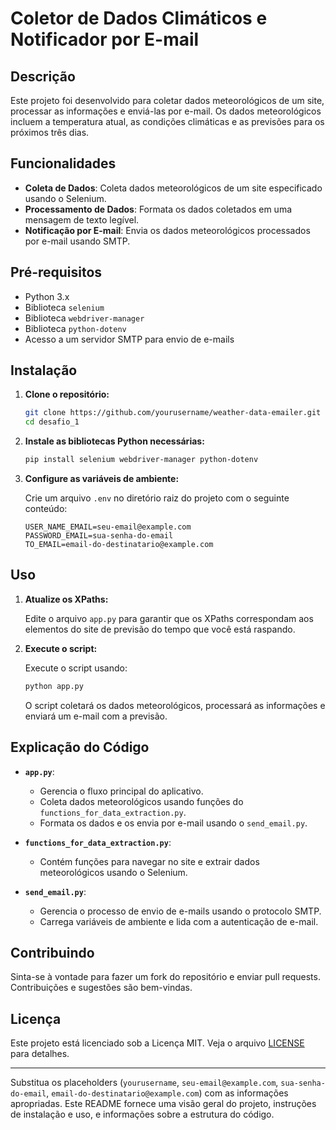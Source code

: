 # Coletor de Dados Climáticos e Notificador por E-mail

## Descrição

Este projeto foi desenvolvido para coletar dados meteorológicos de um site, processar as informações e enviá-las por e-mail. Os dados meteorológicos incluem a temperatura atual, as condições climáticas e as previsões para os próximos três dias.

## Funcionalidades

- **Coleta de Dados**: Coleta dados meteorológicos de um site especificado usando o Selenium.
- **Processamento de Dados**: Formata os dados coletados em uma mensagem de texto legível.
- **Notificação por E-mail**: Envia os dados meteorológicos processados por e-mail usando SMTP.

## Pré-requisitos

- Python 3.x
- Biblioteca `selenium`
- Biblioteca `webdriver-manager`
- Biblioteca `python-dotenv`
- Acesso a um servidor SMTP para envio de e-mails

## Instalação

1. **Clone o repositório:**

   ```bash
   git clone https://github.com/yourusername/weather-data-emailer.git
   cd desafio_1
   ```

2. **Instale as bibliotecas Python necessárias:**

   ```bash
   pip install selenium webdriver-manager python-dotenv
   ```

3. **Configure as variáveis de ambiente:**

   Crie um arquivo `.env` no diretório raiz do projeto com o seguinte conteúdo:

   ```env
   USER_NAME_EMAIL=seu-email@example.com
   PASSWORD_EMAIL=sua-senha-do-email
   TO_EMAIL=email-do-destinatario@example.com
   ```

## Uso

1. **Atualize os XPaths:**

   Edite o arquivo `app.py` para garantir que os XPaths correspondam aos elementos do site de previsão do tempo que você está raspando.

2. **Execute o script:**

   Execute o script usando:

   ```bash
   python app.py
   ```

   O script coletará os dados meteorológicos, processará as informações e enviará um e-mail com a previsão.

## Explicação do Código

- **`app.py`**: 
  - Gerencia o fluxo principal do aplicativo.
  - Coleta dados meteorológicos usando funções do `functions_for_data_extraction.py`.
  - Formata os dados e os envia por e-mail usando o `send_email.py`.

- **`functions_for_data_extraction.py`**: 
  - Contém funções para navegar no site e extrair dados meteorológicos usando o Selenium.

- **`send_email.py`**: 
  - Gerencia o processo de envio de e-mails usando o protocolo SMTP.
  - Carrega variáveis de ambiente e lida com a autenticação de e-mail.

## Contribuindo

Sinta-se à vontade para fazer um fork do repositório e enviar pull requests. Contribuições e sugestões são bem-vindas.

## Licença

Este projeto está licenciado sob a Licença MIT. Veja o arquivo [LICENSE](LICENSE) para detalhes.

---

Substitua os placeholders (`yourusername`, `seu-email@example.com`, `sua-senha-do-email`, `email-do-destinatario@example.com`) com as informações apropriadas. Este README fornece uma visão geral do projeto, instruções de instalação e uso, e informações sobre a estrutura do código.